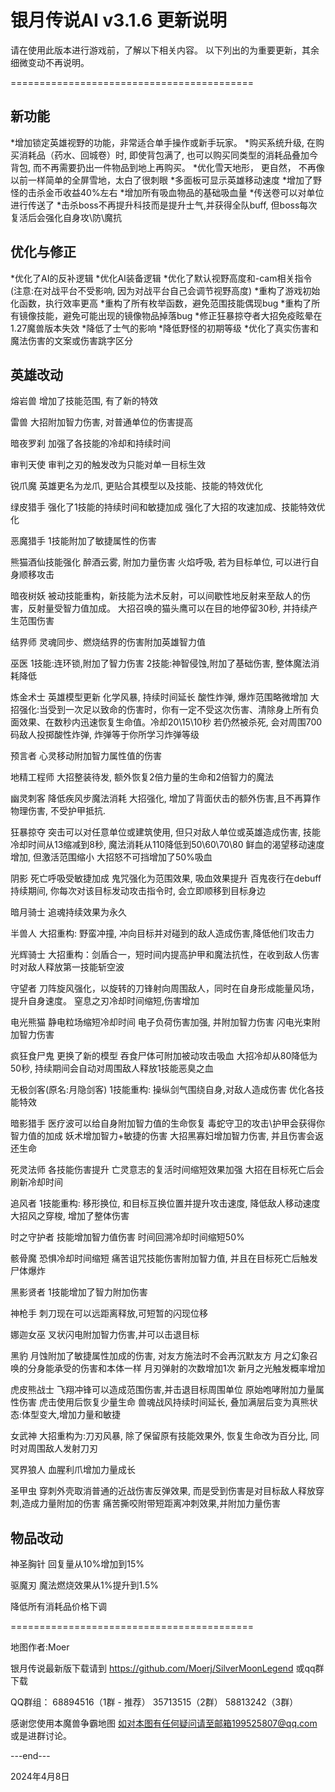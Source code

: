 银月传说AI v3.1.6 更新说明 
==========================================

请在使用此版本进行游戏前，了解以下相关内容。
以下列出的为重要更新，其余细微变动不再说明。

==========================================


新功能
------
*增加锁定英雄视野的功能，非常适合单手操作或新手玩家。
*购买系统升级, 在购买消耗品（药水、回城卷）时, 即使背包满了, 也可以购买同类型的消耗品叠加今背包, 而不再需要扔出一件物品到地上再购买。
*优化雪天地形， 更自然， 不再像以前一样简单的全屏雪地，太白了很刺眼
*多面板可显示英雄移动速度
*增加了野怪的击杀金币收益40%左右
*增加所有吸血物品的基础吸血量
*传送卷可以对单位进行传送了
*击杀boss不再提升科技而是提升士气,并获得全队buff, 但boss每次复活后会强化自身攻\防\魔抗


优化与修正
------
*优化了AI的反补逻辑
*优化AI装备逻辑
*优化了默认视野高度和-cam相关指令 (注意:在对战平台不受影响, 因为对战平台自己会调节视野高度)
*重构了游戏初始化函数，执行效率更高
*重构了所有枚举函数，避免范围技能偶现bug
*重构了所有镜像技能，避免可能出现的镜像物品掉落bug
*修正狂暴掠夺者大招免疫眩晕在1.27魔兽版本失效
*降低了士气的影响
*降低野怪的初期等级
*优化了真实伤害和魔法伤害的文案或伤害跳字区分

英雄改动
------

熔岩兽
增加了技能范围, 有了新的特效

雷兽
大招附加智力伤害, 对普通单位的伤害提高

暗夜罗刹
加强了各技能的冷却和持续时间

审判天使
审判之刃的触发改为只能对单一目标生效

锐爪魔
英雄更名为龙爪, 更贴合其模型以及技能、技能的特效优化

绿皮猎手
强化了1技能的持续时间和敏捷加成
强化了大招的攻速加成、技能特效优化

恶魔猎手
1技能附加了敏捷属性的伤害

熊猫酒仙技能强化
醉酒云雾, 附加力量伤害
火焰呼吸, 若为目标单位, 可以进行自身顺移攻击

暗夜树妖
被动技能重构，新技能为法术反射，可以间歇性地反射来至敌人的伤害，反射量受智力值加成。
大招召唤的猫头鹰可以在目的地停留30秒, 并持续产生范围伤害

结界师
灵魂同步、燃烧结界的伤害附加英雄智力值

巫医
1技能:连环锁,附加了智力伤害
2技能:神智侵蚀,附加了基础伤害, 整体魔法消耗降低

炼金术士
英雄模型更新
化学风暴, 持续时间延长
酸性炸弹, 爆炸范围略微增加
大招强化:当受到一次足以致命的伤害时，你有一定不受这次伤害、清除身上所有负面效果、在数秒内迅速恢复生命值。冷却20\15\10秒
若仍然被杀死, 会对周围700码敌人投掷酸性炸弹, 炸弹等于你所学习炸弹等级

预言者
心灵移动附加智力属性值的伤害

地精工程师
大招整装待发, 额外恢复2倍力量的生命和2倍智力的魔法

幽灵刺客
降低疾风步魔法消耗
大招强化, 增加了背面伏击的额外伤害,且不再算作物理伤害, 不受护甲抵抗.

狂暴掠夺
突击可以对任意单位或建筑使用, 但只对敌人单位或英雄造成伤害, 技能冷却时间从13缩减到8秒, 魔法消耗从110降低到50\60\70\80
鲜血的渴望移动速度增加, 但激活范围缩小
大招怒不可挡增加了50%吸血

阴影
死亡呼吸受敏捷加成
鬼咒强化为范围效果, 吸血效果提升
百鬼夜行在debuff持续期间, 你每次对该目标发动攻击指令时, 会立即顺移到目标身边

暗月骑士
追魂持续效果为永久

半兽人
大招重构: 野蛮冲撞, 冲向目标并对碰到的敌人造成伤害,降低他们攻击力

光辉骑士
大招重构：剑盾合一，短时间内提高护甲和魔法抗性，在收到敌人伤害时对敌人释放第一技能斩空波

守望者
刀阵旋风强化，以旋转的刀锋射向周围敌人，同时在自身形成能量风场，提升自身速度。
窒息之刃冷却时间缩短,伤害增加

电光熊猫
静电粒场缩短冷却时间
电子负荷伤害加强, 并附加智力伤害
闪电光束附加智力伤害

疯狂食尸鬼
更换了新的模型
吞食尸体可附加被动攻击吸血
大招冷却从80降低为50秒, 持续期间会自动对周围敌人释放1技能恶臭之血

无极剑客(原名:月隐剑客)
1技能重构: 操纵剑气围绕自身,对敌人造成伤害
优化各技能特效

暗影猎手
医疗波可以给自身附加智力值的生命恢复
毒蛇守卫的攻击\护甲会获得你智力值的加成
妖术增加智力+敏捷的伤害
大招黑寡妇增加智力伤害, 并且伤害会返还生命

死灵法师
各技能伤害提升
亡灵意志的复活时间缩短效果加强
大招在目标死亡后会刷新冷却时间

追风者
1技能重构: 移形换位, 和目标互换位置并提升攻击速度, 降低敌人移动速度
大招风之穿梭, 增加了整体伤害

时之守护者
技能增加智力值伤害
时间回溯冷却时间缩短50%

骸骨魔
恐惧冷却时间缩短
痛苦诅咒技能伤害附加智力值, 并且在目标死亡后触发尸体爆炸

黑影贤者
1技能增加了智力附加伤害

神枪手
刺刀现在可以远距离释放,可短暂的闪现位移

娜迦女巫
叉状闪电附加智力伤害,并可以击退目标

黑豹
月蚀附加了敏捷属性加成的伤害, 对友方施法时不会再沉默友方
月之幻象召唤的分身能承受的伤害和本体一样
月刃弹射的次数增加1次
新月之光触发概率增加

虎皮熊战士
飞翔冲锋可以造成范围伤害,并击退目标周围单位
原始咆哮附加力量属性伤害
虎击使用后恢复少量生命
兽魂战风持续时间延长, 叠加满层后变为真熊状态:体型变大,增加力量和敏捷

女武神
大招重构为:刀刃风暴, 除了保留原有技能效果外, 恢复生命改为百分比, 同时对周围敌人发射刀刃

冥界狼人
血腥利爪增加力量成长

圣甲虫
穿刺外壳取消普通的近战伤害反弹效果, 而是受到伤害是对目标敌人释放穿刺,造成力量附加的伤害
痛苦撕咬附带短距离冲刺效果,并附加力量伤害


物品改动
------

神圣胸针
回复量从10%增加到15%

驱魔刃
魔法燃烧效果从1%提升到1.5%

降低所有消耗品价格下调


==========================================

地图作者:Moer

银月传说最新版下载请到 https://github.com/Moerj/SilverMoonLegend 或qq群下载

QQ群组：
68894516（1群 - 推荐）
35713515（2群）
58813242（3群）

感谢您使用本魔兽争霸地图
如对本图有任何疑问请至邮箱199525807@qq.com 或是进群讨论。

---end---

2024年4月8日